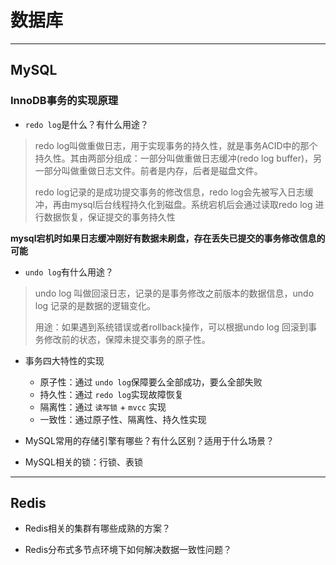 # <a name="top">数据库</a>





----

## <a name="mysql">MySQL</a>



### InnoDB事务的实现原理

+ `redo log`是什么？有什么用途？

> redo log叫做重做日志，用于实现事务的持久性，就是事务ACID中的那个持久性。其由两部分组成：一部分叫做重做日志缓冲(redo log buffer)，另一部分叫做重做日志文件。前者是内存，后者是磁盘文件。
>
> redo log记录的是成功提交事务的修改信息，redo log会先被写入日志缓冲，再由mysql后台线程持久化到磁盘。系统宕机后会通过读取redo log 进行数据恢复，保证提交的事务持久性

**mysql宕机时如果日志缓冲刚好有数据未刷盘，存在丢失已提交的事务修改信息的可能**



+ `undo log`有什么用途？

> undo log 叫做回滚日志，记录的是事务修改之前版本的数据信息，undo log 记录的是数据的逻辑变化。
>
> 用途：如果遇到系统错误或者rollback操作，可以根据undo log 回滚到事务修改前的状态，保障未提交事务的原子性。



+ 事务四大特性的实现
  + 原子性：通过 `undo log`保障要么全部成功，要么全部失败
  + 持久性：通过 `redo log`实现故障恢复
  + 隔离性：通过 `读写锁` + `mvcc` 实现
  + 一致性：通过原子性、隔离性、持久性实现





+ MySQL常用的存储引擎有哪些？有什么区别？适用于什么场景？



+ MySQL相关的锁：行锁、表锁





---

## <a name="redis">Redis</a>



+ Redis相关的集群有哪些成熟的方案？



+ Redis分布式多节点环境下如何解决数据一致性问题？





